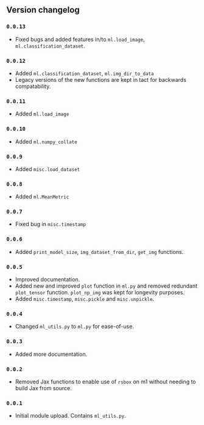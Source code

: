## Version changelog 

### `0.0.13`

- Fixed bugs and added features in/to `ml.load_image`,  `ml.classification_dataset`. 

### `0.0.12`

- Added `ml.classification_dataset`, `ml.img_dir_to_data`
- Legacy versions of the new functions are kept in tact for backwards compatability. 

### `0.0.11`

- Added `ml.load_image` 


### `0.0.10`

- Added `ml.numpy_collate` 


### `0.0.9`

- Added `misc.load_dataset`


### `0.0.8`

- Added `ml.MeanMetric`


### `0.0.7`

- Fixed bug in `misc.timestamp`

### `0.0.6`
- Added `print_model_size`, `img_dataset_from_dir`, `get_img` functions. 

### `0.0.5`

- Improved documentation. 
- Added new and improved `plot` function in `ml.py` and removed redundant `plot_tensor` function. `plot_np_img` was kept for longevity purposes. 
- Added `misc.timestamp`, `misc.pickle` and `misc.unpickle`. 

### `0.0.4`

- Changed `ml_utils.py` to `ml.py` for ease-of-use. 

### `0.0.3`

- Added more documentation.  

### `0.0.2`

- Removed Jax functions to enable use of `rsbox` on m1 without needing to build Jax from source. 

### `0.0.1`

- Initial module upload. Contains `ml_utils.py`. 
